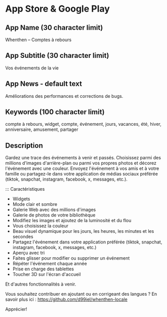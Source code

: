 # App Store & Google Play

## App Name (30 character limit)
Whenthen – Comptes à rebours

## App Subtitle (30 character limit)
Vos événements de la vie

## App News - default text
Améliorations des performances et corrections de bugs.

## Keywords (100 character limit)
compte à rebours, widget, compte, événement, jours, vacances, été, hiver, anniversaire, amusement, partager

## Description
Gardez une trace des événements à venir et passés.
Choisissez parmi des millions d'images d'arrière-plan ou parmi vos propres photos et décorez l'événement avec une couleur.
Envoyez l'événement à vos amis et à votre famille ou partagez-le dans votre application de médias sociaux préférée (tiktok, snapchat, instagram, facebook, x, messages, etc.).

::: Caractéristiques
- Widgets
- Mode clair et sombre
- Galerie Web avec des millions d'images
- Galerie de photos de votre bibliothèque
- Modifiez les images et ajoutez de la luminosité et du flou
- Vous choisissez la couleur
- Beau visuel dynamique pour les jours, les heures, les minutes et les secondes
- Partagez l'événement dans votre application préférée (tiktok, snapchat, instagram, facebook, x, messages, etc.)
- Aperçu avec tri
- Faites glisser pour modifier ou supprimer un événement
- Répéter l'événement chaque année
- Prise en charge des tablettes
- Toucher 3D sur l'écran d'accueil

Et d'autres fonctionnalités à venir.

Vous souhaitez contribuer en ajoutant ou en corrigeant des langues ? En savoir plus ici : https://github.com/d99iel/whenthen-locale

Apprécier!